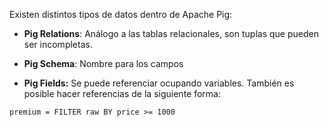 
Existen distintos tipos de datos dentro de Apache Pig: 

- **Pig Relations**: Análogo a las tablas relacionales, son tuplas que pueden ser incompletas. 

- **Pig Schema**: Nombre para los campos 

- **Pig Fields:** Se puede referenciar ocupando variables. También es posible hacer referencias de la siguiente forma: 

```pig 
premium = FILTER raw BY price >= 1000 
```


